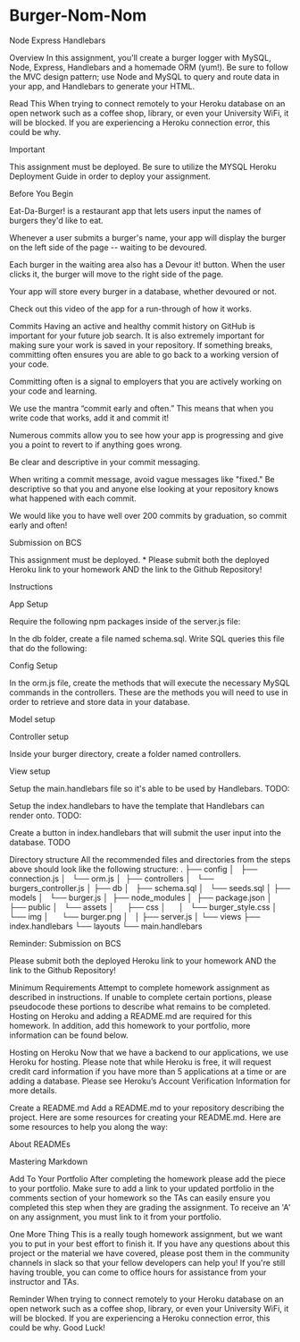 # Burger-Nom-Nom

Node Express Handlebars

Overview
In this assignment, you'll create a burger logger with MySQL, Node, Express, Handlebars and a homemade ORM (yum!). Be sure to follow the MVC design pattern; use Node and MySQL to query and route data in your app, and Handlebars to generate your HTML.

Read This
When trying to connect remotely to your Heroku database on an open network such as a coffee shop, library, or even your University WiFi, it will be blocked. If you are experiencing a Heroku connection error, this could be why.

Important

This assignment must be deployed. Be sure to utilize the MYSQL Heroku Deployment Guide in order to deploy your assignment.

Before You Begin

Eat-Da-Burger! is a restaurant app that lets users input the names of burgers they'd like to eat.

Whenever a user submits a burger's name, your app will display the burger on the left side of the page -- waiting to be devoured.

Each burger in the waiting area also has a Devour it! button. When the user clicks it, the burger will move to the right side of the page.

Your app will store every burger in a database, whether devoured or not.

Check out this video of the app for a run-through of how it works.

Commits
Having an active and healthy commit history on GitHub is important for your future job search. It is also extremely important for making sure your work is saved in your repository. If something breaks, committing often ensures you are able to go back to a working version of your code.

Committing often is a signal to employers that you are actively working on your code and learning.

We use the mantra “commit early and often.” This means that when you write code that works, add it and commit it!

Numerous commits allow you to see how your app is progressing and give you a point to revert to if anything goes wrong.

Be clear and descriptive in your commit messaging.

When writing a commit message, avoid vague messages like "fixed." Be descriptive so that you and anyone else looking at your repository knows what happened with each commit.

We would like you to have well over 200 commits by graduation, so commit early and often!

Submission on BCS

This assignment must be deployed. \* Please submit both the deployed Heroku link to your homework AND the link to the Github Repository!

Instructions

App Setup

<!-- Create a GitHub repo called burger and clone it to your computer. -->

<!-- Make a package.json file by running npm init from the command line. -->

<!-- Install the Express npm package: npm install express. -->

<!-- Create a server.js file. -->

<!-- Install the Handlebars npm package: npm install express-handlebars. -->

<!-- Install MySQL npm package: npm install mysql. -->

Require the following npm packages inside of the server.js file:

<!-- express -->

<!-- DB Setup -->

<!-- Inside your burger directory, create a folder named db. -->

In the db folder, create a file named schema.sql. Write SQL queries this file that do the following:

<!-- Create the burgers_db.
Switch to or use the burgers_db.
Create a burgers table with these fields:

id: an auto incrementing int that serves as the primary key.

burger_name: a string.

devoured: a boolean. -->

<!-- Still in the db folder, create a seeds.sql file. In this file, write insert queries to populate the burgers table with at least three entries.

Run the schema.sql and seeds.sql files into the mysql server from the command line

Now you're going to run these SQL files.

Make sure you're in the db folder of your app.

Start MySQL command line tool and login: mysql -u root -p.

With the mysql> command line tool running, enter the command source schema.sql. This will run your schema file and all of the queries in it -- in other words, you'll be creating your database.

Now insert the entries you defined in seeds.sql by running the file: source seeds.sql.

Close out of the MySQL command line tool: exit. -->

Config Setup

<!-- Inside your burger directory, create a folder named config. -->

<!-- Create a connection.js file inside config directory. -->

<!-- Inside the connection.js file, setup the code to connect Node to MySQL. -->

<!-- Export the connection. -->

<!-- Create an orm.js file inside config directory. -->

<!-- Import (require) connection.js into orm.js -->

In the orm.js file, create the methods that will execute the necessary MySQL commands in the controllers. These are the methods you will need to use in order to retrieve and store data in your database.

<!-- selectAll()
insertOne()
updateOne() -->

<!-- Export the ORM object in module.exports. -->

Model setup

<!-- Inside your burger directory, create a folder named models. -->

<!-- In models, make a burger.js file. -->

<!-- Inside burger.js, import orm.js into burger.js: -->
<!--
Also inside burger.js, create the code that will call the ORM functions using burger specific input for the ORM. -->

<!-- Export at the end of the burger.js file. -->

Controller setup

Inside your burger directory, create a folder named controllers.

<!-- In controllers, create the burgers_controller.js file. -->

<!-- Inside the burgers_controller.js file, import the following: -->

<!-- Express -->
<!-- burger.js -->

<!-- Create the router for the app, and export the router at the end of your file. -->

View setup

<!-- Inside your burger directory, create a folder named views. -->

<!-- Create the index.handlebars file inside views directory. -->

<!-- Create the layouts directory inside views directory. -->

<!-- Create the main.handlebars file inside layouts directory. -->

Setup the main.handlebars file so it's able to be used by Handlebars. TODO:

Setup the index.handlebars to have the template that Handlebars can render onto. TODO:

Create a button in index.handlebars that will submit the user input into the database. TODO

Directory structure
All the recommended files and directories from the steps above should look like the following structure:
.
├── config
│   ├── connection.js
│   └── orm.js
│ 
├── controllers
│   └── burgers_controller.js
│
├── db
│   ├── schema.sql
│   └── seeds.sql
│
├── models
│   └── burger.js
│ 
├── node_modules
│ 
├── package.json
│
├── public
│   └── assets
│      ├── css
│      │   └── burger_style.css
│      └── img
│      └── burger.png
│  
│
├── server.js
│
└── views
├── index.handlebars
└── layouts
└── main.handlebars

Reminder: Submission on BCS

Please submit both the deployed Heroku link to your homework AND the link to the Github Repository!

Minimum Requirements
Attempt to complete homework assignment as described in instructions. If unable to complete certain portions, please pseudocode these portions to describe what remains to be completed. Hosting on Heroku and adding a README.md are required for this homework. In addition, add this homework to your portfolio, more information can be found below.

Hosting on Heroku
Now that we have a backend to our applications, we use Heroku for hosting. Please note that while Heroku is free, it will request credit card information if you have more than 5 applications at a time or are adding a database.
Please see Heroku’s Account Verification Information for more details.

Create a README.md
Add a README.md to your repository describing the project. Here are some resources for creating your README.md. Here are some resources to help you along the way:

About READMEs

Mastering Markdown

Add To Your Portfolio
After completing the homework please add the piece to your portfolio. Make sure to add a link to your updated portfolio in the comments section of your homework so the TAs can easily ensure you completed this step when they are grading the assignment. To receive an 'A' on any assignment, you must link to it from your portfolio.

One More Thing
This is a really tough homework assignment, but we want you to put in your best effort to finish it.
If you have any questions about this project or the material we have covered, please post them in the community channels in slack so that your fellow developers can help you! If you're still having trouble, you can come to office hours for assistance from your instructor and TAs.

Reminder
When trying to connect remotely to your Heroku database on an open network such as a coffee shop, library, or even your University WiFi, it will be blocked. If you are experiencing a Heroku connection error, this could be why.
Good Luck!
